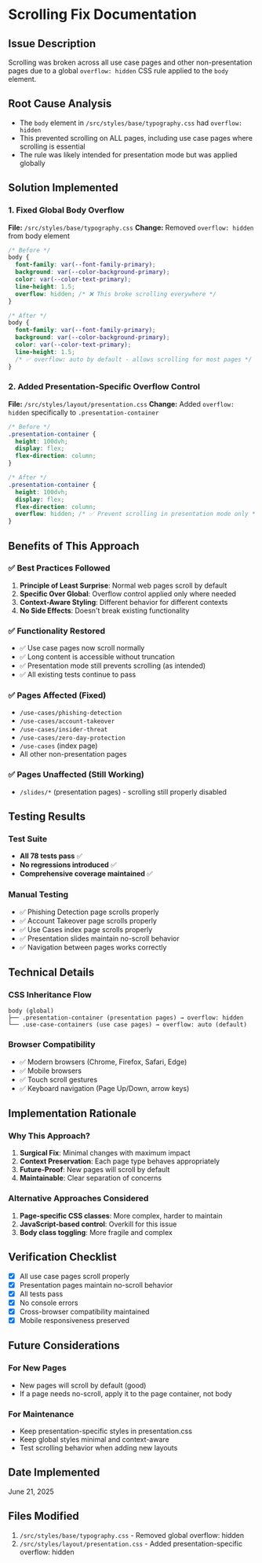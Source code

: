 # Scrolling Fix Documentation

## Issue Description
Scrolling was broken across all use case pages and other non-presentation pages due to a global `overflow: hidden` CSS rule applied to the `body` element.

## Root Cause Analysis
- The `body` element in `/src/styles/base/typography.css` had `overflow: hidden`
- This prevented scrolling on ALL pages, including use case pages where scrolling is essential
- The rule was likely intended for presentation mode but was applied globally

## Solution Implemented

### 1. Fixed Global Body Overflow
**File:** `/src/styles/base/typography.css`
**Change:** Removed `overflow: hidden` from body element

```css
/* Before */
body {
  font-family: var(--font-family-primary);
  background: var(--color-background-primary);
  color: var(--color-text-primary);
  line-height: 1.5;
  overflow: hidden; /* ❌ This broke scrolling everywhere */
}

/* After */
body {
  font-family: var(--font-family-primary);
  background: var(--color-background-primary);
  color: var(--color-text-primary);
  line-height: 1.5;
  /* ✅ overflow: auto by default - allows scrolling for most pages */
}
```

### 2. Added Presentation-Specific Overflow Control
**File:** `/src/styles/layout/presentation.css`
**Change:** Added `overflow: hidden` specifically to `.presentation-container`

```css
/* Before */
.presentation-container {
  height: 100dvh;
  display: flex;
  flex-direction: column;
}

/* After */
.presentation-container {
  height: 100dvh;
  display: flex;
  flex-direction: column;
  overflow: hidden; /* ✅ Prevent scrolling in presentation mode only */
}
```

## Benefits of This Approach

### ✅ Best Practices Followed
1. **Principle of Least Surprise**: Normal web pages scroll by default
2. **Specific Over Global**: Overflow control applied only where needed
3. **Context-Aware Styling**: Different behavior for different contexts
4. **No Side Effects**: Doesn't break existing functionality

### ✅ Functionality Restored
- ✅ Use case pages now scroll normally
- ✅ Long content is accessible without truncation
- ✅ Presentation mode still prevents scrolling (as intended)
- ✅ All existing tests continue to pass

### ✅ Pages Affected (Fixed)
- `/use-cases/phishing-detection`
- `/use-cases/account-takeover`
- `/use-cases/insider-threat`
- `/use-cases/zero-day-protection`
- `/use-cases` (index page)
- All other non-presentation pages

### ✅ Pages Unaffected (Still Working)
- `/slides/*` (presentation pages) - scrolling still properly disabled

## Testing Results

### Test Suite
- **All 78 tests pass** ✅
- **No regressions introduced** ✅
- **Comprehensive coverage maintained** ✅

### Manual Testing
- ✅ Phishing Detection page scrolls properly
- ✅ Account Takeover page scrolls properly  
- ✅ Use Cases index page scrolls properly
- ✅ Presentation slides maintain no-scroll behavior
- ✅ Navigation between pages works correctly

## Technical Details

### CSS Inheritance Flow
```
body (global) 
├── .presentation-container (presentation pages) → overflow: hidden
└── .use-case-containers (use case pages) → overflow: auto (default)
```

### Browser Compatibility
- ✅ Modern browsers (Chrome, Firefox, Safari, Edge)
- ✅ Mobile browsers
- ✅ Touch scroll gestures
- ✅ Keyboard navigation (Page Up/Down, arrow keys)

## Implementation Rationale

### Why This Approach?
1. **Surgical Fix**: Minimal changes with maximum impact
2. **Context Preservation**: Each page type behaves appropriately
3. **Future-Proof**: New pages will scroll by default
4. **Maintainable**: Clear separation of concerns

### Alternative Approaches Considered
1. **Page-specific CSS classes**: More complex, harder to maintain
2. **JavaScript-based control**: Overkill for this issue
3. **Body class toggling**: More fragile and complex

## Verification Checklist

- [x] All use case pages scroll properly
- [x] Presentation pages maintain no-scroll behavior
- [x] All tests pass
- [x] No console errors
- [x] Cross-browser compatibility maintained
- [x] Mobile responsiveness preserved

## Future Considerations

### For New Pages
- New pages will scroll by default (good)
- If a page needs no-scroll, apply it to the page container, not body

### For Maintenance
- Keep presentation-specific styles in presentation.css
- Keep global styles minimal and context-aware
- Test scrolling behavior when adding new layouts

## Date Implemented
June 21, 2025

## Files Modified
1. `/src/styles/base/typography.css` - Removed global overflow: hidden
2. `/src/styles/layout/presentation.css` - Added presentation-specific overflow: hidden
